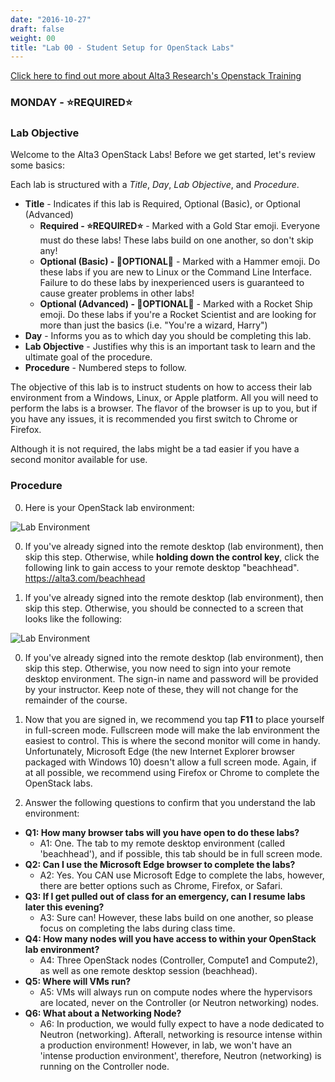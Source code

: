 ```yaml
---
date: "2016-10-27"
draft: false
weight: 00
title: "Lab 00 - Student Setup for OpenStack Labs"
---
```

[Click here to find out more about Alta3 Research's Openstack Training](https://alta3.com/courses/openstack)

### MONDAY - &#x2B50;REQUIRED&#x2B50;

### Lab Objective

Welcome to the Alta3 OpenStack Labs! Before we get started, let's review some basics:

Each lab is structured with a *Title*, *Day*, *Lab Objective*, and *Procedure*.

  - **Title** - Indicates if this lab is Required, Optional (Basic), or Optional (Advanced)
    - **Required - &#x2B50;REQUIRED&#x2B50;** - Marked with a Gold Star emoji. Everyone must do these labs! These labs build on one another, so don't skip any!
    - **Optional (Basic) - &#x1F528;OPTIONAL&#x1F528;** - Marked with a Hammer emoji. Do these labs if you are new to Linux or the Command Line Interface. Failure to do these labs by inexperienced users is guaranteed to cause greater problems in other labs!
    - **Optional (Advanced) - &#x1F680;OPTIONAL&#x1F680;** - Marked with a Rocket Ship emoji. Do these labs if you're a Rocket Scientist and are looking for more than just the basics (i.e. "You're a wizard, Harry")
  - **Day** - Informs you as to which day you should be completing this lab. 
  - **Lab Objective** - Justifies why this is an important task to learn and the ultimate goal of the procedure.
  - **Procedure** - Numbered steps to follow.

The objective of this lab is to instruct students on how to access their lab environment from a Windows, Linux, or Apple platform. All you will need to perform the labs is a browser. The flavor of the browser is up to you, but if you have any issues, it is recommended you first switch to Chrome or Firefox.

Although it is not required, the labs might be a tad easier if you have a second monitor available for use.

### Procedure

0. Here is your OpenStack lab environment: 

  ![Lab Environment](https://alta3.com/static/images/alta3_lab_00_openstack_desktop.png)

0. If you've already signed into the remote desktop (lab environment), then skip this step. Otherwise, while **holding down the control key**, click the following link to gain access to your remote desktop "beachhead". https://alta3.com/beachhead
    
0. If you've already signed into the remote desktop (lab environment), then skip this step. Otherwise, you should be connected to a screen that looks like the following:

  ![Lab Environment](https://alta3.com/static/images/alta3_lab_00_a_lab_desktop_signin.png)

0. If you've already signed into the remote desktop (lab environment), then skip this step. Otherwise, you now need to sign into your remote desktop environment. The sign-in name and password will be provided by your instructor. Keep note of these, they will not change for the remainder of the course.

0. Now that you are signed in, we recommend you tap **F11** to place yourself in full-screen mode. Fullscreen mode will make the lab environment the easiest to control. This is where the second monitor will come in handy. Unfortunately, Microsoft Edge (the new Internet Explorer browser packaged with Windows 10) doesn't allow a full screen mode. Again, if at all possible, we recommend using Firefox or Chrome to complete the OpenStack labs.
 
0. Answer the following questions to confirm that you understand the lab environment:
  - **Q1: How many browser tabs will you have open to do these labs?**
    - A1: One. The tab to my remote desktop environment (called 'beachhead'), and if possible, this tab should be in full screen mode.
  - **Q2: Can I use the Microsoft Edge browser to complete the labs?**
    - A2: Yes. You CAN use Microsoft Edge to complete the labs, however, there are better options such as Chrome, Firefox, or Safari.
  - **Q3: If I get pulled out of class for an emergency, can I resume labs later this evening?**
    - A3: Sure can! However, these labs build on one another, so please focus on completing the labs during class time.
  - **Q4: How many nodes will you have access to within your OpenStack lab environment?**
    - A4: Three OpenStack nodes (Controller, Compute1 and Compute2), as well as one remote desktop session (beachhead). 
  - **Q5: Where will VMs run?**
    - A5: VMs will always run on compute nodes where the hypervisors are located, never on the Controller (or Neutron networking) nodes.
  - **Q6: What about a Networking Node?**
    - A6: In production, we would fully expect to have a node dedicated to Neutron (networking). Afterall, networking is resource intense within a production environment! However, in lab, we won't have an 'intense production environment', therefore, Neutron (networking) is running on the Controller node.
